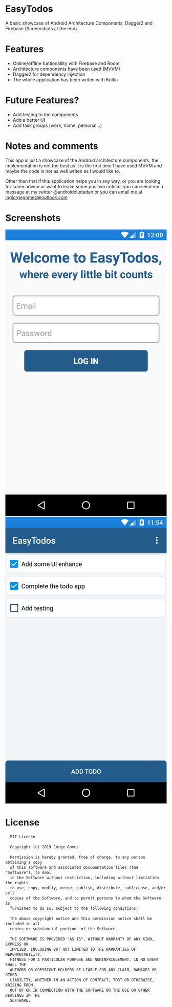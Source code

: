 # EasyTodos
A basic showcase of Android Architecture Components, Dagger2  and Firebase (Screenshots at the end).

# Features
- Online/offline funtionallity with Firebase and Room
- Architecture components have been used (MVVM)
- Dagger2 for dependency injection
- The whole application has been writen with Kotlin

# Future Features?
- Add testing to the components
- Add a better UI
- Add task groups (work, home, personal...)

# Notes and comments
This app is just a showcase of the Android architecture components, the implementation is not the best as it is the first time I have used MVVM and maybe the code is not as well writen as I would like to. 

Other than that if this application helps you in any way, or you are looking for some advice or want to leave some positive critism, you can send me a message at my twitter @androidciudadan or you can email me at ingjorgegomez@outlook.com

# Screenshots
![alt text](https://github.com/Jorgee97/EasyTodos/blob/master/screenshots/screenshot-2019-04-29_23.00.09.223.png)
![alt text](https://github.com/Jorgee97/EasyTodos/blob/master/screenshots/screenshot-2019-04-29_22.54.52.984.png)

# License
```
  MIT License

  Copyright (c) 2019 Jorge Gomez

  Permission is hereby granted, free of charge, to any person obtaining a copy
  of this software and associated documentation files (the "Software"), to deal
  in the Software without restriction, including without limitation the rights
  to use, copy, modify, merge, publish, distribute, sublicense, and/or sell
  copies of the Software, and to permit persons to whom the Software is
  furnished to do so, subject to the following conditions:

  The above copyright notice and this permission notice shall be included in all
  copies or substantial portions of the Software.

  THE SOFTWARE IS PROVIDED "AS IS", WITHOUT WARRANTY OF ANY KIND, EXPRESS OR
  IMPLIED, INCLUDING BUT NOT LIMITED TO THE WARRANTIES OF MERCHANTABILITY,
  FITNESS FOR A PARTICULAR PURPOSE AND NONINFRINGEMENT. IN NO EVENT SHALL THE
  AUTHORS OR COPYRIGHT HOLDERS BE LIABLE FOR ANY CLAIM, DAMAGES OR OTHER
  LIABILITY, WHETHER IN AN ACTION OF CONTRACT, TORT OR OTHERWISE, ARISING FROM,
  OUT OF OR IN CONNECTION WITH THE SOFTWARE OR THE USE OR OTHER DEALINGS IN THE
  SOFTWARE.
```
